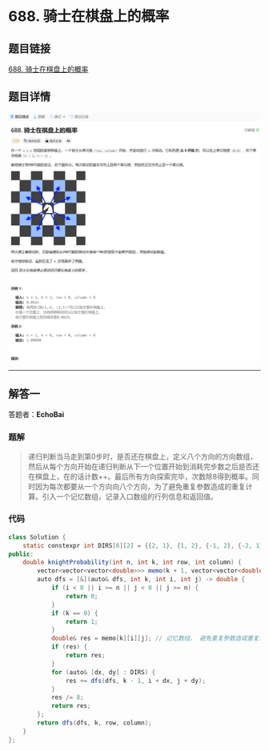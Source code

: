 # 688. 骑士在棋盘上的概率
## 题目链接  
[688. 骑士在棋盘上的概率](https://leetcode.cn/problems/knight-probability-in-chessboard/description/?envType=daily-question&envId=2024-12-07)
## 题目详情
![题目图片](Img/688.png)

***
## 解答一
答题者：**EchoBai**

### 题解
>递归判断当马走到第0步时，是否还在棋盘上，定义八个方向的方向数组，然后从每个方向开始在递归判断从下一个位置开始到消耗完步数之后是否还在棋盘上，在的话计数++。最后所有方向探索完毕，次数除8得到概率。同时因为每次都要从一个方向向八个方向，为了避免重复参数造成的重复计算。引入一个记忆数组，记录入口数组的行列信息和返回值。

### 代码
``` Java
class Solution {
    static constexpr int DIRS[8][2] = {{2, 1}, {1, 2}, {-1, 2}, {-2, 1}, {-2, -1}, {-1, -2}, {1, -2}, {2, -1}};
public:
    double knightProbability(int n, int k, int row, int column) {
        vector<vector<vector<double>>> memo(k + 1, vector<vector<double>>(n, vector<double>(n)));
        auto dfs = [&](auto& dfs, int k, int i, int j) -> double {
            if (i < 0 || i >= n || j < 0 || j >= n) {
                return 0;
            }
            if (k == 0) {
                return 1;
            }
            double& res = memo[k][i][j]; // 记忆数组， 避免重复参数造成重复计算
            if (res) { 
                return res;
            }
            for (auto& [dx, dy] : DIRS) {
                res += dfs(dfs, k - 1, i + dx, j + dy);
            }
            res /= 8;
            return res;
        };
        return dfs(dfs, k, row, column);
    }
};
```
